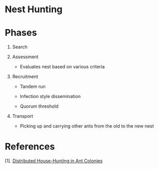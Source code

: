 # Nest Hunting

# Phases

1. Search

2. Assessment

    * Evaluates nest based on various criteria

3. Recruitment

    * Tandem run

    * Infection style dissemination

    * Quorum  threshold 

4. Transport

    * Picking up and carrying other ants from the old to the new nest

# References

[1]. [Distributed House-Hunting in Ant Colonies](https://groups.csail.mit.edu/tds/papers/Radeva/PODC15.pdf) 

